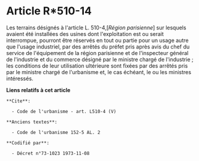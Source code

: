 # Article R*510-14

Les terrains désignés à l'article L. 510-4,[*Région parisienne*] sur lesquels avaient été installées des usines dont
l'exploitation est ou serait interrompue, pourront être réservés en tout ou partie pour un usage autre que l'usage
industriel, par des arrêtés du préfet pris après avis du chef du service de l'équipement de la région parisienne et de
l'inspecteur général de l'industrie et du commerce désigné par le ministre chargé de l'industrie ; les conditions de leur
utilisation ultérieure sont fixées par des arrêtés pris par le ministre chargé de l'urbanisme et, le cas échéant, le ou les
ministres intéressés.

**Liens relatifs à cet article**

	**Cite**:

	  - Code de l'urbanisme - art. L510-4 (V)

	**Anciens textes**:

	  - Code de l'urbanisme 152-5 AL. 2

	**Codifié par**:

	  - Décret n°73-1023 1973-11-08
